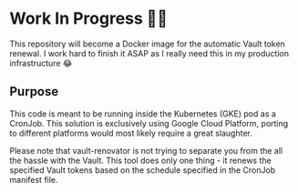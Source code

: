 # Work In Progress 👨‍💻

This repository will become a Docker image for the automatic Vault token
renewal. I work hard to finish it ASAP as I really need this in my production infrastructure 😂

## Purpose
This code is meant to be running inside the Kubernetes (GKE) pod as a CronJob. This solution is exclusively using Google Cloud Platform, porting to different platforms would most likely require a great slaughter.

Please note that vault-renovator is not trying to separate you from the all the hassle with the  Vault. This tool does only one thing - it renews the specified Vault tokens based on the schedule specified in the CronJob manifest file.
